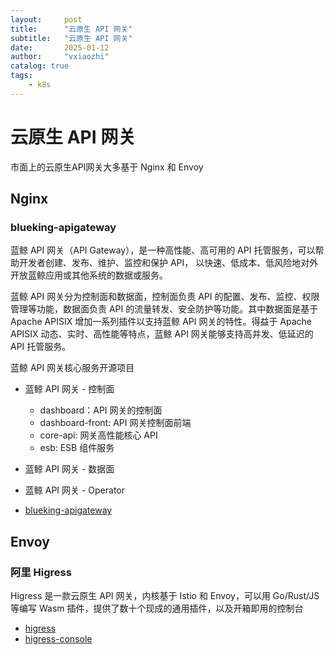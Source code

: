 ```yaml
---
layout:     post
title:      "云原生 API 网关"
subtitle:   "云原生 API 网关"
date:       2025-01-12
author:     "vxiaozhi"
catalog: true
tags:
    - k8s
---
```


# 云原生 API 网关

市面上的云原生API网关大多基于 Nginx 和 Envoy

## Nginx

### blueking-apigateway

蓝鲸 API 网关（API Gateway），是一种高性能、高可用的 API 托管服务，可以帮助开发者创建、发布、维护、监控和保护 API， 以快速、低成本、低风险地对外开放蓝鲸应用或其他系统的数据或服务。

蓝鲸 API 网关分为控制面和数据面，控制面负责 API 的配置、发布、监控、权限管理等功能，数据面负责 API 的流量转发、安全防护等功能。其中数据面是基于 Apache APISIX 增加一系列插件以支持蓝鲸 API 网关的特性。得益于 Apache APISIX 动态、实时、高性能等特点，蓝鲸 API 网关能够支持高并发、低延迟的 API 托管服务。


蓝鲸 API 网关核心服务开源项目

- 蓝鲸 API 网关 - 控制面
  - dashboard：API 网关的控制面
  - dashboard-front: API 网关控制面前端
  - core-api: 网关高性能核心 API
  - esb: ESB 组件服务
- 蓝鲸 API 网关 - 数据面
- 蓝鲸 API 网关 - Operator

- [blueking-apigateway](https://github.com/TencentBlueKing/blueking-apigateway)

## Envoy

### 阿里 Higress

Higress 是一款云原生 API 网关，内核基于 Istio 和 Envoy，可以用 Go/Rust/JS 等编写 Wasm 插件，提供了数十个现成的通用插件，以及开箱即用的控制台

- [higress](https://github.com/alibaba/higress)
- [higress-console](https://github.com/higress-group/higress-console)
